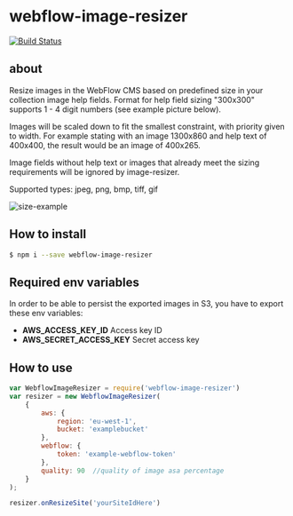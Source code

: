 # webflow-image-resizer

[![Build Status](https://travis-ci.com/expertlead/webflow-image-resizer.svg?branch=master)](https://travis-ci.com/expertlead/webflow-image-resizer)

## about

Resize images in the WebFlow CMS based on predefined size in your collection image help fields. Format for help field sizing "300x300" supports 1 - 4 digit numbers (see example picture below).

Images will be scaled down to fit the smallest constraint, with priority given to width. For example stating with an image 1300x860 and help text of 400x400, the result would be an image of 400x265.

Image fields without help text or images that already meet the sizing requirements will be ignored by image-resizer.

Supported types: jpeg, png, bmp, tiff, gif

![size-example](https://i.imgur.com/eDF1JEy.png)


## How to install

```bash
$ npm i --save webflow-image-resizer
```

## Required env variables

In order to be able to persist the exported images in S3, you have to export these env variables:
- **AWS_ACCESS_KEY_ID** Access key ID
- **AWS_SECRET_ACCESS_KEY** Secret access key

## How to use

```js
var WebflowImageResizer = require('webflow-image-resizer')
var resizer = new WebflowImageResizer(
    {
        aws: {
            region: 'eu-west-1',
            bucket: 'examplebucket'
        },
        webflow: {
            token: 'example-webflow-token'
        },
        quality: 90  //quality of image asa percentage
    }
);

resizer.onResizeSite('yourSiteIdHere')
```
